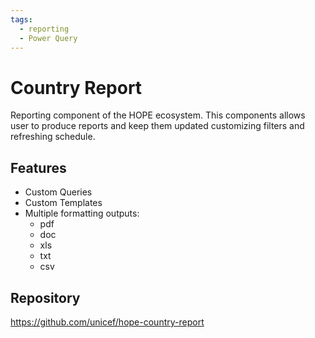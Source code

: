 ```yaml
---
tags:
  - reporting
  - Power Query
---
```


# Country Report

Reporting component of the HOPE ecosystem. 
This components allows user to produce reports and keep them updated customizing filters and refreshing schedule. 

## Features

- Custom Queries
- Custom Templates
- Multiple formatting outputs:
  - pdf
  - doc
  - xls
  - txt
  - csv
  

## Repository

<https://github.com/unicef/hope-country-report>
